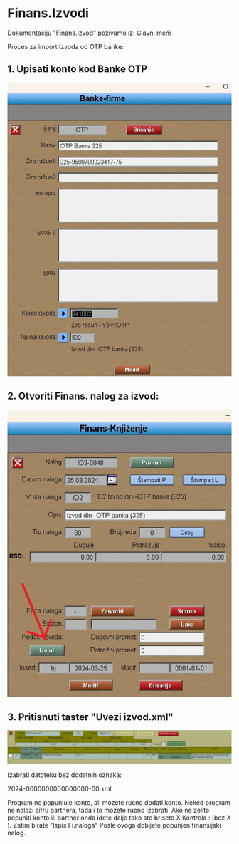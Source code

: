 # Finans.Izvodi

Dokumentaciju "Finans.Izvod" pozivamo iz:  [Glavni meni](../../index_sr.md)

Proces za import Izvoda od OTP banke:

## 1. Upisati konto kod Banke OTP

![Image](1_Banka_OTP.jpg)

## 2. Otvoriti Finans. nalog  za izvod:

![Image](2_Fin_nalog.jpg)

## 3. Pritisnuti taster "Uvezi izvod.xml" 

![Image](3_Izvod_OTP.jpg)

Izabrati datoteku bez dodatnih oznaka: 

 2024-0000000000000000-00.xml
 
Program ne popunjuje konto, ali mozete rucno dodati konto.
Neked program ne nalazi sifru partnera, tada i to mozete rucno izabrati.
Ako ne zelite popuniti konto ili partner onda idete dalje tako sto brisete X
Kontrola : (bez X ).
Zatim birate "Ispis Fi.naloga"
Posle ovoga dobijete popunjen finansijski nalog. 

